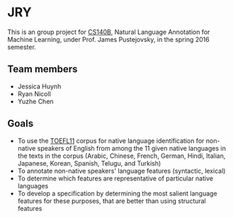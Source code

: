 # JRY
This is an group project for [CS140B](http://cs140.org), Natural Language Annotation for Machine Learning, under Prof. James Pustejovsky, in the spring 2016 semester.

## Team members
* Jessica Huynh
* Ryan Nicoll
* Yuzhe Chen

## Goals
* To use the [TOEFL11](https://catalog.ldc.upenn.edu/LDC2014T06) corpus for native language identification for non-native speakers of English from among the 11 given native languages in the texts in the corpus (Arabic, Chinese, French, German, Hindi, Italian, Japanese, Korean, Spanish, Telugu, and Turkish)
* To annotate non-native speakers' language features (syntactic, lexical)
* To determine which features are representative of particular native languages
* To develop a specification by determining the most salient language features for these purposes, that are better than using structural features